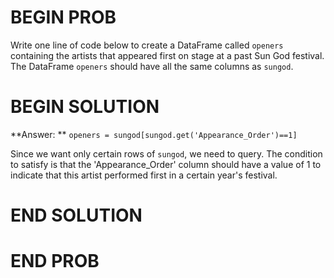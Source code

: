 # BEGIN PROB

Write one line of code below to create a DataFrame called `openers` containing the artists that appeared first on stage at a past Sun God festival. The DataFrame `openers` should have all the same columns as `sungod`. 


# BEGIN SOLUTION

**Answer: ** `openers = sungod[sungod.get('Appearance_Order')==1]`

Since we want only certain rows of `sungod`, we need to query. The condition to satisfy is that the 'Appearance_Order' column should have a value of 1 to indicate that this artist performed first in a certain year's festival.

# END SOLUTION

# END PROB
